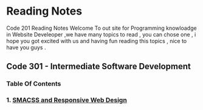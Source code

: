 # Reading Notes

Code 201 Reading Notes
Welcome To out site for Programming knowloadge in Website Develeoper ,we have many topics to read , you can chose one , i hope you got excited with us and having fun reading this topics , nice to have you guys .

## Code 301 - Intermediate Software Development


### Table Of Contents
### 1. [SMACSS and Responsive Web Design](Read1.md) 
